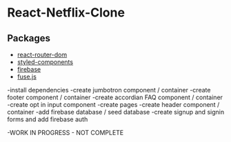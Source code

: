 # React-Netflix-Clone

## Packages

- [react-router-dom](https://reactrouter.com/)
- [styled-components](https://styled-components.com/)
- [firebase](https://firebase.google.com/)
- [fuse.js](https://fusejs.io/)


-install dependencies
-create jumbotron component / container
-create footer component / container
-create accordian FAQ component / container
-create opt in input component
-create pages 
-create header component / container
-add firebase database / seed database
-create signup and signin forms and add firebase auth

-WORK IN PROGRESS - NOT COMPLETE


